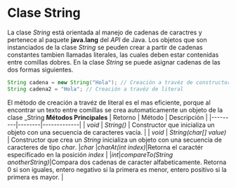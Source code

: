 # Clase String

La clase _String_ está orientada al manejo de cadenas de caractres y pertenece al paquete __java.lang__ del _API_ de Java. Los objetos que son instanciados de la clase _String_ se peuden crear a partir de cadenas constantes tambien llamadas literales, las cuales deben estar contenidas entre comillas dobres. En la clase _String_ se puede asignar cadenas de las dos formas siguientes. 

```java
String cadena = new String("Hola"); // Creación a travéz de constructor
String cadena2 = "Hola"; // Creación a travéz de literal
``` 
El método de creación a travéz de literal es el mas eficiente, porque al encontrar un texto entre comillas se crea automaticamente un objeto de la clase _String
                __Métodos Principales__
| Retorno | Método          | Descripción |
|---------|--------|-------------|
| _void_ | _String()_ | Constructor que inicializa un objeto con una secuencia de caracteres vacía. |
| _void_ | _String(char[] value)_ | Constructor que crea un _String_ inicializa un objeto con una secuencia de caracteres de tipo _char_. 
|_char_ |_charAt(int index)_|Retorna el caractér especificado en la posición _index_ |
|_int_|_compareTo(String anotherString)_|Compara dos cadenas de caracter alfabeticamente. Retorna 0 si son iguales, entero negativo si la primera es menor, entero positivo si la primera es mayor. |
